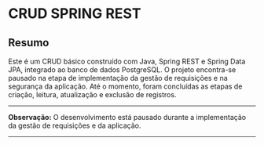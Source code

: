 # CRUD SPRING REST

## Resumo
Este é um CRUD básico construído com Java, Spring REST e Spring Data JPA, integrado ao banco de dados PostgreSQL. O projeto encontra-se pausado na etapa de implementação da gestão de requisições e na segurança da aplicação. Até o momento, foram concluídas as etapas de criação, leitura, atualização e exclusão de registros.

---

**Observação:**
O desenvolvimento está pausado durante a implementação da gestão de requisições e da aplicação.

---
